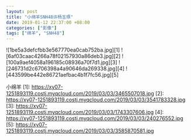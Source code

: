 ```yaml
---
layout: post
title: "小绵羊SNH48许杨玉琢"
date: 2019-01-12 22:37:00 +08:00
categories: ["影像"]
tags: ["绵羊", "SNH48"]
---
```


![1be5a3defcfbb3e567770ea0cab752ba.jpg][1]
![6af03caac4266a78f02157930a86deb3.jpg][2]
![100a9aef4058a196185c08936a70f7d1.jpg][3]
![246731d2c6706398a4a90646da269338.jpg][4]
![443599be442e86721aefbac4b1f7fc56.jpg][5]

小绵羊
  [1]: https://xy07-1251893119.costj.myqcloud.com/2019/03/03/3465507018.jpg
  [2]: https://xy07-1251893119.costj.myqcloud.com/2019/03/03/3541783328.jpg
  [3]: https://xy07-1251893119.costj.myqcloud.com/2019/03/03/1743307606.jpg
  [4]: https://xy07-1251893119.costj.myqcloud.com/2019/03/03/240276552.jpg
  [5]: https://xy07-1251893119.costj.myqcloud.com/2019/03/03/3585870581.jpg